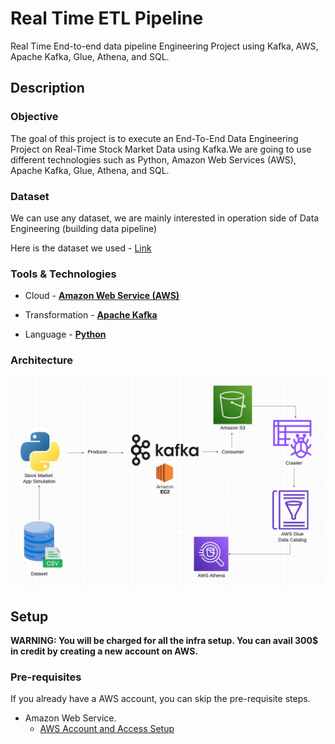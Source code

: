 # Real Time ETL Pipeline

Real Time End-to-end data pipeline  Engineering Project using Kafka, AWS, Apache Kafka, Glue, Athena, and SQL.


## Description

### Objective

The goal of this project is to  execute an End-To-End Data Engineering Project on Real-Time Stock Market Data using Kafka.We are going to use different technologies such as Python, Amazon Web Services (AWS), Apache Kafka, Glue, Athena, and SQL.

### Dataset

We can use any dataset, we are mainly interested in operation side of Data Engineering (building data pipeline)

Here is the dataset we used  - [Link](https://github.com/aditishraq/Realtime-ETL-Pipeline/blob/main/indexProcessed.csv)



### Tools & Technologies

- Cloud - [**Amazon Web Service (AWS)**](https://console.aws.amazon.com)

- Transformation - [**Apache Kafka**](https://kafka.apache.org/)

- Language - [**Python**](https://www.python.org)

### Architecture

![architecture](img/architecture.jpg)


## Setup

**WARNING: You will be charged for all the infra setup. You can avail 300$ in credit by creating a new account on AWS.**
### Pre-requisites

If you already have a AWS account, you can skip the pre-requisite steps.

- Amazon Web Service. 
  - [AWS Account and Access Setup](https://k21academy.com/amazon-web-services/aws-solutions-architect/create-aws-free-tier-account/)

  



